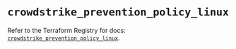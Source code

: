 # `crowdstrike_prevention_policy_linux`

Refer to the Terraform Registry for docs: [`crowdstrike_prevention_policy_linux`](https://registry.terraform.io/providers/crowdstrike/crowdstrike/0.0.39/docs/resources/prevention_policy_linux).
